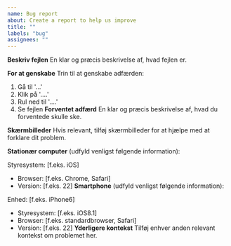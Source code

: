 ```yaml
---
name: Bug report
about: Create a report to help us improve
title: ""
labels: "bug"
assignees: ""
---
```


**Beskriv fejlen**
En klar og præcis beskrivelse af, hvad fejlen er.

**For at genskabe**
Trin til at genskabe adfærden:

1. Gå til '...'
1. Klik på '....'
1. Rul ned til '....'
1. Se fejlen
**Forventet adfærd**
En klar og præcis beskrivelse af, hvad du forventede skulle ske.

**Skærmbilleder**
Hvis relevant, tilføj skærmbilleder for at hjælpe med at forklare dit problem.

**Stationær computer** (udfyld venligst følgende information):

Styresystem: [f.eks. iOS]
- Browser: [f.eks. Chrome, Safari]
- Version: [f.eks. 22]
**Smartphone** (udfyld venligst følgende information):

Enhed: [f.eks. iPhone6]
- Styresystem: [f.eks. iOS8.1]
- Browser: [f.eks. standardbrowser, Safari]
- Version: [f.eks. 22]
**Yderligere kontekst**
Tilføj enhver anden relevant kontekst om problemet her.
